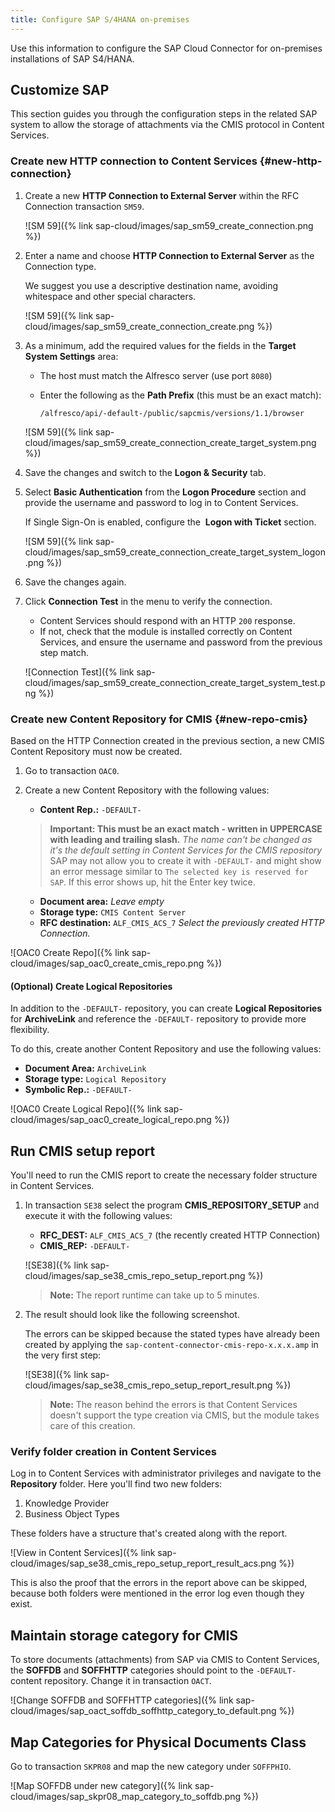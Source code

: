 ```yaml
---
title: Configure SAP S/4HANA on-premises
---
```


Use this information to configure the SAP Cloud Connector for on-premises installations of SAP S4/HANA.

## Customize SAP

This section guides you through the configuration steps in the related SAP system to allow the storage of attachments via the CMIS protocol in Content Services.

### Create new HTTP connection to Content Services {#new-http-connection}

1. Create a new **HTTP Connection to External Server** within the RFC Connection transaction `SM59`.

    ![SM 59]({% link sap-cloud/images/sap_sm59_create_connection.png %})

2. Enter a name and choose **HTTP Connection to External Server** as the Connection type.

    We suggest you use a descriptive destination name, avoiding whitespace and other special characters.

    ![SM 59]({% link sap-cloud/images/sap_sm59_create_connection_create.png %})

3. As a minimum, add the required values for the fields in the **Target System Settings** area:

    * The host must match the Alfresco server (use port `8080`)
    * Enter the following as the **Path Prefix** (this must be an exact match):

        ```text
        /alfresco/api/-default-/public/sapcmis/versions/1.1/browser
        ```

    ![SM 59]({% link sap-cloud/images/sap_sm59_create_connection_create_target_system.png %})

4. Save the changes and switch to the **Logon &amp; Security** tab.

5. Select **Basic Authentication** from the **Logon Procedure** section and provide the username and password to log in to Content Services.

    If Single Sign-On is enabled, configure the  **Logon with Ticket** section.

    ![SM 59]({% link sap-cloud/images/sap_sm59_create_connection_create_target_system_logon.png %})

6. Save the changes again.

7. Click **Connection Test** in the menu to verify the connection.

    * Content Services should respond with an HTTP `200` response.
    * If not, check that the module is installed correctly on Content Services, and ensure the username and password from the previous step match.

    ![Connection Test]({% link sap-cloud/images/sap_sm59_create_connection_create_target_system_test.png %})

### Create new Content Repository for CMIS {#new-repo-cmis}

Based on the HTTP Connection created in the previous section, a new CMIS Content Repository must now be created.

1. Go to transaction `OAC0`.
2. Create a new Content Repository with the following values:

    * **Content Rep.:** `-DEFAULT-`

   > **Important: This must be an exact match - written in UPPERCASE with leading and trailing slash.** *The name can't be changed as it's the default setting in Content Services for the CMIS repository* SAP may not allow you to create it with `-DEFAULT-` and might show an error message similar to `The selected key is reserved for SAP`. If this error shows up, hit the Enter key twice.

    * **Document area:** *Leave empty*
    * **Storage type:** `CMIS Content Server`
    * **RFC destination:** `ALF_CMIS_ACS_7` *Select the previously created HTTP Connection.*

![OAC0 Create Repo]({% link sap-cloud/images/sap_oac0_create_cmis_repo.png %})

#### (Optional) Create Logical Repositories

In addition to the `-DEFAULT-` repository, you can create **Logical Repositories** for **ArchiveLink** and reference the `-DEFAULT-` repository to provide more flexibility.

To do this, create another Content Repository and use the following values:

* **Document Area:** `ArchiveLink`
* **Storage type:** `Logical Repository`
* **Symbolic Rep.:** `-DEFAULT-`

![OAC0 Create Logical Repo]({% link sap-cloud/images/sap_oac0_create_logical_repo.png %})

## Run CMIS setup report

You'll need to run the CMIS report to create the necessary folder structure in Content Services.

1. In transaction `SE38` select the program **CMIS_REPOSITORY_SETUP** and execute it with the following values:

    * **RFC_DEST:** `ALF_CMIS_ACS_7` (the recently created HTTP Connection)
    * **CMIS_REP:** `-DEFAULT-`

    ![SE38]({% link sap-cloud/images/sap_se38_cmis_repo_setup_report.png %})

    > **Note:** The report runtime can take up to 5 minutes.

2. The result should look like the following screenshot.

    The errors can be skipped because the stated types have already been created by applying the `sap-content-connector-cmis-repo-x.x.x.amp` in the very first step:

    ![SE38]({% link sap-cloud/images/sap_se38_cmis_repo_setup_report_result.png %})

    > **Note:** The reason behind the errors is that Content Services doesn't support the type creation via CMIS, but the module takes care of this creation.

### Verify folder creation in Content Services

Log in to Content Services with administrator privileges and navigate to the **Repository** folder. Here you'll find two new folders:
  
 1. Knowledge Provider
 2. Business Object Types

These folders have a structure that's created along with the report.

![View in Content Services]({% link sap-cloud/images/sap_se38_cmis_repo_setup_report_result_acs.png %})

This is also the proof that the errors in the report above can be skipped, because both folders were mentioned in the error log even though they exist.

## Maintain storage category for CMIS

To store documents (attachments) from SAP via CMIS to Content Services, the **SOFFDB** and **SOFFHTTP** categories should point to the `-DEFAULT-` content repository. Change it in transaction `OACT`.

![Change SOFFDB and SOFFHTTP categories]({% link sap-cloud/images/sap_oact_soffdb_soffhttp_category_to_default.png %})

## Map Categories for Physical Documents Class

Go to transaction `SKPR08` and map the new category under `SOFFPHIO`.

![Map SOFFDB under new category]({% link sap-cloud/images/sap_skpr08_map_category_to_soffdb.png %})
